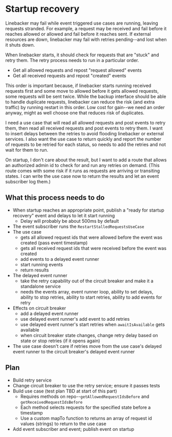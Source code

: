 # Startup recovery

Linebacker may fail while event triggered use cases are running, leaving requests stranded. For example, a request may be received and fail before it reaches allowed or allowed and fail before it reaches sent. If external resources are down, linebacker may fail with retries pending--and lost when it shuts down.

When linebacker starts, it should check for requests that are "stuck" and retry them. The retry process needs to run in a particular order.

-  Get all allowed requests and repost "request allowed" events
-  Get all received requests and repost "created" events

This order is important because, if linebacker starts running received requests first and some move to allowed before it gets allowed requests, some requests will be sent twice. While the backup interface should be able to handle duplicate requests, linebacker can reduce the risk (and extra traffic) by running restart in this order. Low cost for gain--we need an order anyway, might as well choose one that reduces risk of duplicates.

I need a use case that will read all allowed requests and post events to retry them, then read all received requests and post events to retry them. I want to insert delays between the retries to avoid flooding linebacker or external services. I also want the use case to return quickly and report the number of requests to be retried for each status, so needs to add the retries and not wait for them to run.

On startup, I don't care about the result, but I want to add a route that allows an authorized admin id to check for and run any retries on demand. (This route comes with some risk if it runs as requests are arriving or transiting states. I can write the use case now to return the results and let an event subscriber log them.)

## What this process needs to do

-  When startup reaches an appropriate point, publish a "ready for startup recovery" event and delays to let it start running
   -  Delay will probably be about 500ms by default
-  The event subscriber runs the `RestartStalledRequestsUseCase`
-  The use case
   -  gets all allowed request ids that were allowed before the event was created (pass event timestamp)
   -  gets all received request ids that were received before the event was created
   -  add events to a delayed event runner
   -  start running events
   -  return results
-  The delayed event runner
   -  take the retry capability out of the circuit breaker and make it a standalone service
   -  needs the events array, event runner loop, ability to set delays, ability to stop retries, ability to start retries, ability to add events for retry
-  Effects on circuit breaker
   -  add a delayed event runner
   -  use delayed event runner's add event to add retries
   -  use delayed event runner's start retries when `awaitIsAvailable` gets available
   -  when circuit breaker state changes, change retry delay based on state or stop retries (if it opens again)
-  The use case doesn't care if retries move from the use case's delayed event runner to the circuit breaker's delayed event runner

## Plan

-  Build retry service
-  Change circuit breaker to use the retry service; ensure it passes tests
-  Build use case (test plan TBD at start of this part)
   -  Requires methods on repo--`getAllowedRequestIdsBefore` and `getReceivedRequestIdsBefore`
   -  Each method selects requests for the specified state before a timestamp
   -  Use a custom mapTo function to returns an array of request id values (strings) to return to the use case
-  Add event subscriber and event; publish event on startup
